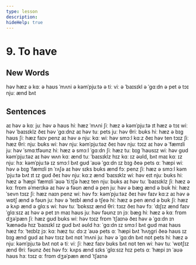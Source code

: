 ```yaml
---
type: lesson
description:
hideHelp: true
---
```


# 9. To have

## New Words

həv
hæz
ə kɑː
ə haʊs
ˈmʌni
ə kəmˈpjuːtə
ə tiː viː
ə ˈbaɪsɪkl
ə ˈɡɑːdn
ə pet
ə tɔɪ
njuː
ænd
bʌt

## Sentences

aɪ həv ə kɑː
juː həv ə haʊs
hiː hæz ˈmʌni
ʃiː hæz ə kəmˈpjuːtə
ɪt hæz ə tɔɪ
wiː həv ˈbaɪsɪklz
ðeɪ həv ˈɡɑːdnz
aɪ həv tuː pets
juː həv θriː bʊks
hiː hæz ə bɪɡ haʊs
ʃiː hæz faɪv penz
aɪ həv ə njuː kɑː
wiː həv smɔːl kɑːz
ðeɪ həv ten tɔɪz
ʃiː hæz θriː njuː bʊks
wiː həv njuː kəmˈpjuːtəz
ðeɪ həv njuː tɔɪz
aɪ həv ə ˈfæmɪli
juː həv ˈsmɑːtfəʊnz
hiː hæz ə smɔːl ˈɡɑːdn
ʃiː hæz tuː bɪɡ ˈhaʊsɪz
wiː həv ɡʊd kəmˈpjuːtəz
aɪ həv wʌn kɑː ænd tuː ˈbaɪsɪklz
hɪz kɑː ɪz əʊld, bʌt maɪ kɑː ɪz njuː
hɜː kəmˈpjuːtə ɪz smɔːl bʌt ɡʊd
ˈaʊə ˈɡɑːdn ɪz bɪɡ
ðeə pets ɑː ˈhæpi
wiː həv ə bɪɡ ˈfæmɪli ɪn ˈrʌʃə
aɪ həv sɪks bʊks ænd fɔː penz
ʃiː hæz ə smɔːl kəmˈpjuːtə bʌt ɪt ɪz ɡʊd
ðeɪ həv njuː kɑːz ænd ˈbaɪsɪklz
wiː həv eɪt njuː bʊks
hiː hæz ə ˈhæpi ˈfæmɪli
ˈaʊə ˈtiːtʃə hæz ten njuː bʊks
aɪ həv tuː ˈbaɪsɪklz
ʃiː hæz ə kɑː frɒm əˈmerɪkə
aɪ həv ə fəʊn ænd ə pen
juː həv ə bæɡ ænd ə bʊk
hiː hæz ˈsevn tɔɪz
ʃiː hæz naɪn penz
wiː həv fɔː kəmˈpjuːtəz
ðeɪ həv faɪv kɑːz
aɪ həv ə wɒtʃ ænd ə fəʊn
juː həv ə ˈteɪbl ænd ə tʃeə
hiː hæz ə pen ænd ə bʊk
ʃiː hæz ə kʌp ænd ə ɡlɑːs
wiː həv tuː ˈbɒksɪz ænd θriː tɔɪz
ðeɪ həv fɔː ˈdɪʃɪz ænd faɪv ˈɡlɑːsɪz
aɪ həv ə pet ɪn maɪ haʊs
juː həv fəʊnz ɪn jɔː bæɡ
hiː hæz ə kɑː frɒm dʒəˈpæn
ʃiː hæz ɡʊd bʊks
wiː həv tɔɪz frɒm ˈtʃaɪnə
ðeɪ həv ə ˈɡɑːdn ɪn ˈkænədə
hɪz ˈbaɪsɪkl ɪz ɡʊd bʌt əʊld
hɜː ˈɡɑːdn ɪz smɔːl bʌt ɡʊd
maɪ haʊs hæz fɔː ˈteɪblz
jɔː kɑː hæz tuː dɔːz
ˈaʊə pets ɑː ˈhæpi bʌt ˈhʌŋɡri
ðeə haʊs ɪz bɪɡ ænd ɡʊd
aɪ həv tɔɪz bʌt nɒt ˈmʌni
juː həv ə ˈɡɑːdn bʌt nɒt pets
hiː hæz ə njuː kəmˈpjuːtə bʌt nɒt ə tiː viː
ʃiː hæz faɪv bʊks bʌt nɒt ten
wiː həv tuː ˈwɒtʃɪz ænd θriː fəʊnz
ðeɪ həv fɔː kʌps ænd sɪks ˈɡlɑːsɪz
hɪz pets ɑː ˈhæpi ɪn ˈaʊə haʊs
hɜː tɔɪz ɑː frɒm dʒəˈpæn ænd ˈtʃaɪnə

